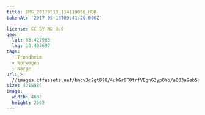 ```yaml
---
title: IMG_20170513_114119066_HDR
takenAt: '2017-05-13T09:41:20.000Z'

license: CC BY-ND 3.0
geo:
  lat: 63.427963
  lng: 10.402697
tags:
  - Trondheim
  - Norwegen
  - Norge
url: >-
  //images.ctfassets.net/bncv3c2gt878/4ukGr6T0trfVEgnG3ypOYo/a603a9eb5e0e2ca187e7a529f2c651be/img_20170513_114119066_hdr_34520044671_o
size: 4218886
image:
  width: 4608
  height: 2592
---
```

